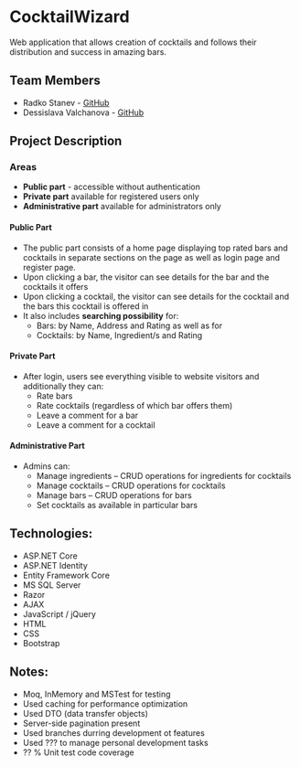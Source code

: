 # CocktailWizard
Web application that allows creation of cocktails and follows their distribution and success in amazing bars.

## Team Members
* Radko Stanev - [GitHub](https://github.com/radkostanev)
* Dessislava Valchanova - [GitHub](https://github.com/dessislavav)

## Project Description
### Areas
* **Public part** -  accessible without authentication
* **Private part** available for registered users only
* **Administrative part** available for administrators only

#### Public Part
* The public part consists of a home page displaying top rated bars and cocktails in separate sections on the page as well as login page and register page.
* Upon clicking a bar, the visitor can see details for the bar and the cocktails it offers
* Upon clicking a cocktail, the visitor can see details for the cocktail and the bars this cocktail is offered in
* It also includes **searching possibility** for: 
     * Bars: by Name, Address and Rating	as well as for 
     * Cocktails: by Name, Ingredient/s and Rating

#### Private Part
* After login, users see everything visible to website visitors and additionally they can:
     * Rate bars
     * Rate cocktails (regardless of which bar offers them)
     * Leave a comment for a bar
     * Leave a comment for a cocktail

#### Administrative Part
* Admins can:
     * Manage ingredients – CRUD operations for ingredients for cocktails
     * Manage cocktails – CRUD operations for cocktails
     * Manage bars – CRUD operations for bars
     * Set cocktails as available in particular bars 

## Technologies:
* ASP.NET Core
* ASP.NET Identity
* Entity Framework Core
* MS SQL Server
* Razor
* AJAX
* JavaScript / jQuery
* HTML
* CSS
* Bootstrap

## Notes:
* Moq, InMemory and MSTest for testing
* Used caching for performance optimization
* Used DTO (data transfer objects)
* Server-side pagination present
* Used branches durring development ot features
* Used ??? to manage personal development tasks
* ?? % Unit test code coverage
